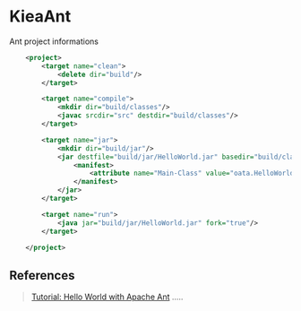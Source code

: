 KieaAnt
=======
Ant project informations

```xml
	<project>
	    <target name="clean">
	        <delete dir="build"/>
	    </target>

	    <target name="compile">
	        <mkdir dir="build/classes"/>
	        <javac srcdir="src" destdir="build/classes"/>
	    </target>

	    <target name="jar">
	        <mkdir dir="build/jar"/>
	        <jar destfile="build/jar/HelloWorld.jar" basedir="build/classes">
	            <manifest>
	                <attribute name="Main-Class" value="oata.HelloWorld"/>
	            </manifest>
	        </jar>
	    </target>

	    <target name="run">
	        <java jar="build/jar/HelloWorld.jar" fork="true"/>
	    </target>

	</project>
```

References
----------
> [Tutorial: Hello World with Apache Ant](https://ant.apache.org/manual/tutorial-HelloWorldWithAnt.html "Tutorial: Hello World with Apache Ant")
> []( "")
> []( "")
> []( "")
> []( "")
> []( "")
> []( "")
> []( "")
> []( "")
> []( "")
> []( "")
.....




